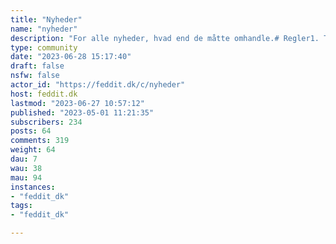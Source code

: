 ```yaml
---
title: "Nyheder" 
name: "nyheder"
description: "For alle nyheder, hvad end de måtte omhandle.# Regler1. Titlen på indlæg skal være titlen på nyhedsartiklen der linkes til. En alternativ titel (fx i tilfælde af clickbait) eller vigtig supplerende information kan angives i kantede parenteser. Fx: Clickbait titel [Beskrivende titel].2. Link udelukkende til artiklen og brug ikke tekstfeltet (body på engelsk). Hvis du vil tilføje noget, så skriv en kommentar.3. Artikler skal være mindre end en uge gamle."
type: community
date: "2023-06-28 15:17:40"
draft: false
nsfw: false
actor_id: "https://feddit.dk/c/nyheder"
host: feddit.dk
lastmod: "2023-06-27 10:57:12"
published: "2023-05-01 11:21:35"
subscribers: 234
posts: 64
comments: 319
weight: 64
dau: 7
wau: 38
mau: 94
instances:
- "feddit_dk"
tags: 
- "feddit_dk"

---
```

